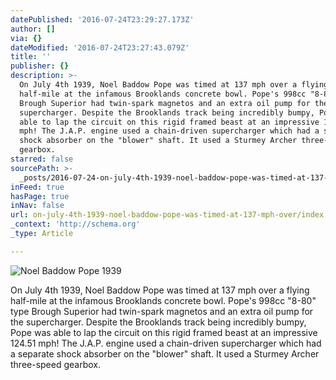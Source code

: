 ```yaml
---
datePublished: '2016-07-24T23:29:27.173Z'
author: []
via: {}
dateModified: '2016-07-24T23:27:43.079Z'
title: ''
publisher: {}
description: >-
  On July 4th 1939, Noel Baddow Pope was timed at 137 mph over a flying
  half-mile at the infamous Brooklands concrete bowl. Pope's 998cc "8-80" type
  Brough Superior had twin-spark magnetos and an extra oil pump for the
  supercharger. Despite the Brooklands track being incredibly bumpy, Pope was
  able to lap the circuit on this rigid framed beast at an impressive 124.51
  mph! The J.A.P. engine used a chain-driven supercharger which had a separate
  shock absorber on the "blower" shaft. It used a Sturmey Archer three-speed
  gearbox.
starred: false
sourcePath: >-
  _posts/2016-07-24-on-july-4th-1939-noel-baddow-pope-was-timed-at-137-mph-over.md
inFeed: true
hasPage: true
inNav: false
url: on-july-4th-1939-noel-baddow-pope-was-timed-at-137-mph-over/index.html
_context: 'http://schema.org'
_type: Article

---
```

![Noel Baddow Pope 1939](https://the-grid-user-content.s3-us-west-2.amazonaws.com/e571440e-75fd-4ef8-856c-3667b2cef685.jpg)

On July 4th 1939, Noel Baddow Pope was timed at 137 mph over a flying half-mile at the infamous Brooklands concrete bowl. Pope's 998cc "8-80" type Brough Superior had twin-spark magnetos and an extra oil pump for the supercharger. Despite the Brooklands track being incredibly bumpy, Pope was able to lap the circuit on this rigid framed beast at an impressive 124.51 mph! The J.A.P. engine used a chain-driven supercharger which had a separate shock absorber on the "blower" shaft. It used a Sturmey Archer three-speed gearbox.